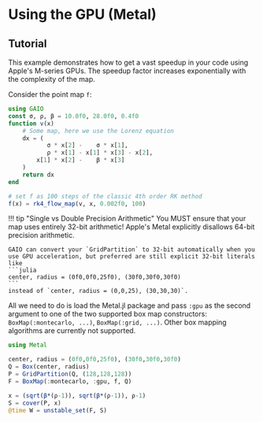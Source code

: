 # Using the GPU (Metal)

## Tutorial

This example demonstrates how to get a vast speedup in your code using Apple's M-series GPUs. The speedup factor increases exponentially with the complexity of the map.

Consider the point map `f`:
```julia
using GAIO
const σ, ρ, β = 10.0f0, 28.0f0, 0.4f0
function v(x)
    # Some map, here we use the Lorenz equation
    dx = (
           σ * x[2] -    σ * x[1],
           ρ * x[1] - x[1] * x[3] - x[2],
        x[1] * x[2] -    β * x[3]
    )
    return dx
end

# set f as 100 steps of the classic 4th order RK method
f(x) = rk4_flow_map(v, x, 0.002f0, 100)
```

!!! tip "Single vs Double Precision Arithmetic"
    You MUST ensure that your map uses entirely 32-bit arithmetic! Apple's Metal explicitly disallows 64-bit precision arithmetic. 

    GAIO can convert your `GridPartition` to 32-bit automatically when you use GPU acceleration, but preferred are still explicit 32-bit literals like
    ```julia
    center, radius = (0f0,0f0,25f0), (30f0,30f0,30f0)
    ```
    instead of `center, radius = (0,0,25), (30,30,30)`. 

All we need to do is load the Metal.jl package and pass `:gpu` as the second argument to one of the two supported box map constructors: `BoxMap(:montecarlo, ...)`, `BoxMap(:grid, ...)`. Other box mapping algorithms are currently not supported. 
```julia
using Metal

center, radius = (0f0,0f0,25f0), (30f0,30f0,30f0)
Q = Box(center, radius)
P = GridPartition(Q, (128,128,128))
F = BoxMap(:montecarlo, :gpu, f, Q)

x = (sqrt(β*(ρ-1)), sqrt(β*(ρ-1)), ρ-1)
S = cover(P, x)
@time W = unstable_set(F, S)
```
